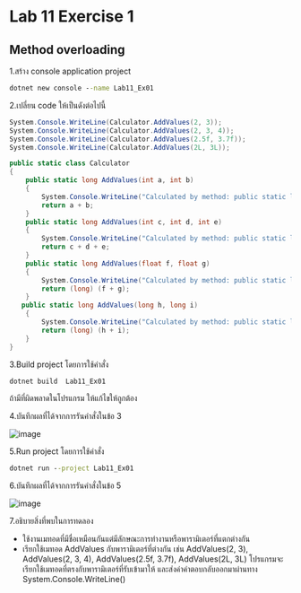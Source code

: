 # Lab 11 Exercise 1

## Method overloading

1.สร้าง console application project

```cmd
dotnet new console --name Lab11_Ex01
```

2.เปลี่ยน code ให้เป็นดังต่อไปนี้

```cs
System.Console.WriteLine(Calculator.AddValues(2, 3));
System.Console.WriteLine(Calculator.AddValues(2, 3, 4));
System.Console.WriteLine(Calculator.AddValues(2.5f, 3.7f));
System.Console.WriteLine(Calculator.AddValues(2L, 3L));

public static class Calculator
{
    public static long AddValues(int a, int b)
    {
        System.Console.WriteLine("Calculated by method: public static long AddValues(int a, int b)");
        return a + b;
    }
    public static long AddValues(int c, int d, int e)
    {
        System.Console.WriteLine("Calculated by method: public static long AddValues(int c, int d, int e)");
        return c + d + e;
    }
    public static long AddValues(float f, float g)
    {
        System.Console.WriteLine("Calculated by method: public static long AddValues(float f, float g)");
        return (long) (f + g);
    }
   public static long AddValues(long h, long i)
    {
        System.Console.WriteLine("Calculated by method: public static long AddValues(long h, long i)");
        return (long) (h + i);
    }
}
```

3.Build project โดยการใช้คำสั่ง

```cmd
dotnet build  Lab11_Ex01
```

ถ้ามีที่ผิดพลาดในโปรแกรม ให้แก้ไขให้ถูกต้อง

4.บันทึกผลที่ได้จากการรันคำสั่งในข้อ 3

![image](https://github.com/65030121natthamon/03376836-OOP-2566-Lab-11/assets/144195611/362790d2-cee6-4528-a5bd-3e44bf2079c7)

5.Run project โดยการใช้คำสั่ง

```cmd
dotnet run --project Lab11_Ex01
```

6.บันทึกผลที่ได้จากการรันคำสั่งในข้อ 5

![image](https://github.com/65030121natthamon/03376836-OOP-2566-Lab-11/assets/144195611/77973b9f-cf9b-4883-b4b3-8e78a5a29ba9)

7.อธิบายสิ่งที่พบในการทดลอง
- ใช้งานเมทอดที่มีชื่อเหมือนกันแต่มีลักษณะการทำงานหรือพารามิเตอร์ที่แตกต่างกัน
- เรียกใช้เมทอด AddValues กับพารามิเตอร์ที่ต่างกัน เช่น AddValues(2, 3), AddValues(2, 3, 4), AddValues(2.5f, 3.7f), AddValues(2L, 3L) โปรแกรมจะเรียกใช้เมทอดที่ตรงกับพารามิเตอร์ที่รับเข้ามาให้ และส่งค่าคำตอบกลับออกมาผ่านทาง System.Console.WriteLine() 
